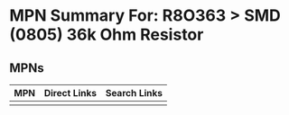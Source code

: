 



# MPN Summary For: R8O363 > SMD (0805) 36k Ohm Resistor

## MPNs
  

|MPN|Direct Links|Search Links|
| :--- | :--- | :--- |
||||
